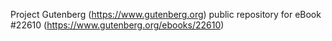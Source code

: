 Project Gutenberg (https://www.gutenberg.org) public repository for eBook #22610 (https://www.gutenberg.org/ebooks/22610)
